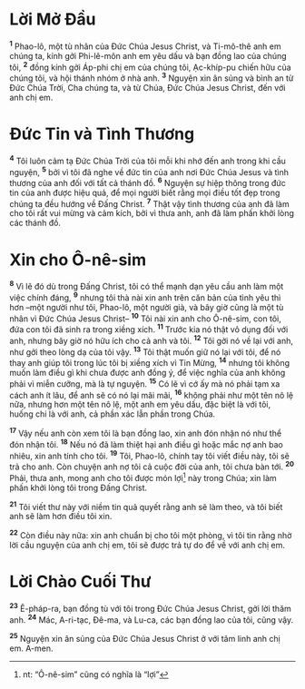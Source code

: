

# Lời Mở Đầu
<sup><b>1</b></sup> Phao-lô, một tù nhân của Đức Chúa Jesus Christ, và Ti-mô-thê anh em chúng ta, kính gởi Phi-lê-môn anh em yêu dấu và bạn đồng lao của chúng tôi, <sup><b>2</b></sup> đồng kính gởi Áp-phi chị em của chúng tôi, Ạc-khíp-pu chiến hữu của chúng tôi, và hội thánh nhóm ở nhà anh. <sup><b>3</b></sup> Nguyện xin ân sủng và bình an từ Đức Chúa Trời, Cha chúng ta, và từ Chúa, Đức Chúa Jesus Christ, đến với anh chị em.

# Đức Tin và Tình Thương
<sup><b>4</b></sup> Tôi luôn cảm tạ Đức Chúa Trời của tôi mỗi khi nhớ đến anh trong khi cầu nguyện, <sup><b>5</b></sup> bởi vì tôi đã nghe về đức tin của anh nơi Đức Chúa Jesus và tình thương của anh đối với tất cả thánh đồ. <sup><b>6</b></sup> Nguyện sự hiệp thông trong đức tin của anh được hiệu quả, để mọi người biết rằng mọi điều tốt đẹp trong chúng ta đều hướng về Đấng Christ. <sup><b>7</b></sup> Thật vậy tình thương của anh đã làm cho tôi rất vui mừng và cảm kích, bởi vì thưa anh, anh đã làm phấn khởi lòng các thánh đồ.

# Xin cho Ô-nê-sim
<sup><b>8</b></sup> Vì lẽ đó dù trong Đấng Christ, tôi có thể mạnh dạn yêu cầu anh làm một việc chính đáng, <sup><b>9</b></sup> nhưng tôi thà nài xin anh trên căn bản của tình yêu thì hơn –một người như tôi, Phao-lô, một người già, và bây giờ cũng là một tù nhân vì Đức Chúa Jesus Christ– <sup><b>10</b></sup> Tôi nài xin anh cho Ô-nê-sim, con tôi, đứa con tôi đã sinh ra trong xiềng xích. <sup><b>11</b></sup> Trước kia nó thật vô dụng đối với anh, nhưng bây giờ nó hữu ích cho cả anh và tôi. <sup><b>12</b></sup> Tôi gởi nó về lại với anh, như gởi theo lòng dạ của tôi vậy. <sup><b>13</b></sup> Tôi thật muốn giữ nó lại với tôi, để nó thay anh giúp tôi trong lúc tôi bị xiềng xích vì Tin Mừng, <sup><b>14</b></sup> nhưng tôi không muốn làm điều gì khi chưa được anh đồng ý, để việc nghĩa của anh không phải vì miễn cưỡng, mà là tự nguyện. <sup><b>15</b></sup> Có lẽ vì cớ ấy mà nó phải tạm xa cách anh ít lâu, để anh sẽ có nó lại mãi mãi, <sup><b>16</b></sup> không phải như một tên nô lệ nữa, nhưng hơn một tên nô lệ, một anh em yêu dấu, đặc biệt là với tôi, huống chi là với anh, cả phần xác lẫn phần trong Chúa.

<sup><b>17</b></sup> Vậy nếu anh còn xem tôi là bạn đồng lao, xin anh đón nhận nó như thể đón nhận tôi. <sup><b>18</b></sup> Nếu nó đã làm thiệt hại anh điều gì hoặc mắc nợ anh bao nhiêu, xin anh tính cho tôi. <sup><b>19</b></sup> Tôi, Phao-lô, chính tay tôi viết điều này, tôi sẽ trả cho anh. Còn chuyện anh nợ tôi cả cuộc đời của anh, tôi chưa bàn tới. <sup><b>20</b></sup> Phải, thưa anh, mong anh cho tôi được món lợi[^1] này trong Chúa; xin làm phấn khởi lòng tôi trong Đấng Christ.

<sup><b>21</b></sup> Tôi viết thư này với niềm tin quả quyết rằng anh sẽ làm theo, và tôi biết anh sẽ làm hơn điều tôi xin.

<sup><b>22</b></sup> Còn điều này nữa: xin anh chuẩn bị cho tôi một phòng, vì tôi tin rằng nhờ lời cầu nguyện của anh chị em, tôi sẽ được trả tự do để về với anh chị em.

# Lời Chào Cuối Thư
<sup><b>23</b></sup> Ê-pháp-ra, bạn đồng tù với tôi trong Đức Chúa Jesus Christ, gởi lời thăm anh. <sup><b>24</b></sup> Mác, A-ri-tạc, Đê-ma, và Lu-ca, các bạn đồng lao của tôi, cũng vậy.

<sup><b>25</b></sup> Nguyện xin ân sủng của Đức Chúa Jesus Christ ở với tâm linh anh chị em. A-men.

[^1]: nt: “Ô-nê-sim” cũng có nghĩa là “lợi”
